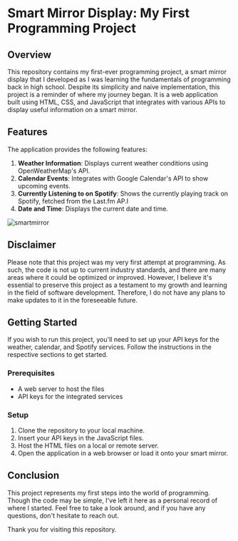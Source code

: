 # Smart Mirror Display: My First Programming Project

## Overview

This repository contains my first-ever programming project, a smart mirror display that I developed as I was learning the fundamentals of programming back in high school. Despite its simplicity and naive implementation, this project is a reminder of where my journey began. It is a web application built using HTML, CSS, and JavaScript that integrates with various APIs to display useful information on a smart mirror.

## Features

The application provides the following features:

1. **Weather Information**: Displays current weather conditions using OpenWeatherMap's API.
2. **Calendar Events**: Integrates with Google Calendar's API to show upcoming events.
3. **Currently Listening to on Spotify**: Shows the currently playing track on Spotify, fetched from the Last.fm AP.I
4. **Date and Time**: Displays the current date and time.

![smartmirror](https://github.com/HunterStarets/smartmirror/assets/17518254/e3ba0cc4-9784-4800-90d4-5dff1a3b241a)


## Disclaimer

Please note that this project was my very first attempt at programming. As such, the code is not up to current industry standards, and there are many areas where it could be optimized or improved. However, I believe it's essential to preserve this project as a testament to my growth and learning in the field of software development. Therefore, I do not have any plans to make updates to it in the foreseeable future.

## Getting Started

If you wish to run this project, you'll need to set up your API keys for the weather, calendar, and Spotify services. Follow the instructions in the respective sections to get started.

### Prerequisites

- A web server to host the files
- API keys for the integrated services

### Setup

1. Clone the repository to your local machine.
2. Insert your API keys in the JavaScript files.
3. Host the HTML files on a local or remote server.
4. Open the application in a web browser or load it onto your smart mirror.

## Conclusion

This project represents my first steps into the world of programming. Though the code may be simple, I've left it here as a personal record of where I started. Feel free to take a look around, and if you have any questions, don't hesitate to reach out.

Thank you for visiting this repository.
